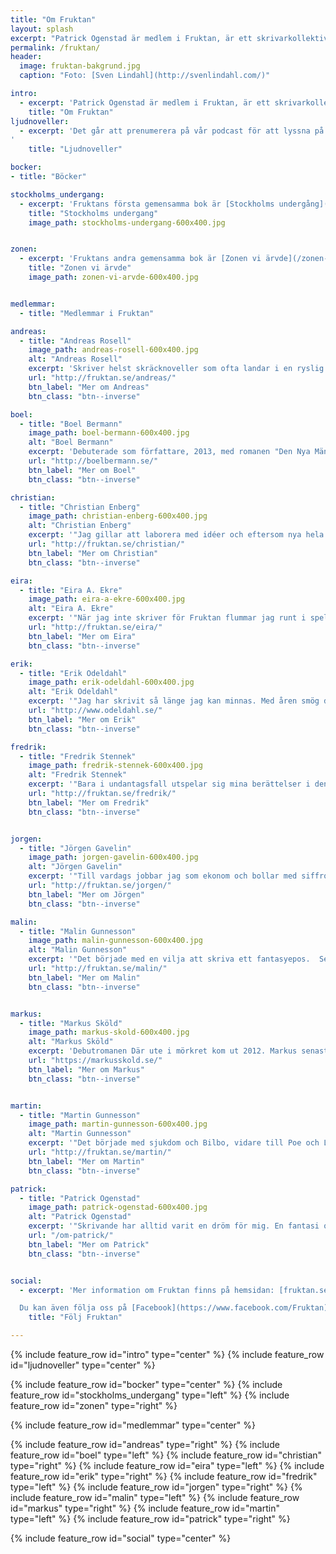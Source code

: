 ```yaml
---
title: "Om Fruktan"
layout: splash
excerpt: "Patrick Ogenstad är medlem i Fruktan, är ett skrivarkollektiv som bildades 2011. Det som binder våra medlemmar är dragningen till det fantastiska."
permalink: /fruktan/
header:
  image: fruktan-bakgrund.jpg
  caption: "Foto: [Sven Lindahl](http://svenlindahl.com/)"

intro:
  - excerpt: 'Patrick Ogenstad är medlem i Fruktan, är ett skrivarkollektiv som bildades 2011. Det som binder våra medlemmar är dragningen till det fantastiska. Starten till Fruktan var att vi ville skapa en podcast som gav ut [ljudnoveller](https://fruktan.se/podcast-noveller/). Det blev ett sätt att lära känna varandra bättre och lära oss att arbeta med gemensamma projekt. Nu  träffas vi regelbundet för att prata och skriva tillsammans. Ofta gör vi [skrivövningar](http://boelbermann.se/skrivovningar-fran-fruktan-se/) under träffarna och läser upp resultaten för varandra. Mötena är ett riktigt bra sätt att få inspiration till sitt skrivande.'
    title: "Om Fruktan"
ljudnoveller:
  - excerpt: 'Det går att prenumerera på vår podcast för att lyssna på våra ljudnoveller i [iTunes](http://itunes.apple.com/se/podcast/fruktan/id445194459), andra klienter kan prenumerera [här](http://fruktan.se/feed/podcast/). En annan möjlighet är att lyssna på oss hos [Spotify](http://open.spotify.com/artist/1zRsnMoy0ZSPPcY4WFUm4h).
'
    title: "Ljudnoveller"

bocker:
- title: "Böcker"

stockholms_undergang:
  - excerpt: 'Fruktans första gemensamma bok är [Stockholms undergång](/stockholms-undergang/), som släpptes 2014.'
    title: "Stockholms undergang"
    image_path: stockholms-undergang-600x400.jpg


zonen:
  - excerpt: 'Fruktans andra gemensamma bok är [Zonen vi ärvde](/zonen-vi-arvde/), som släpps i oktober 2017.'
    title: "Zonen vi ärvde"
    image_path: zonen-vi-arvde-600x400.jpg


medlemmar:
  - title: "Medlemmar i Fruktan"

andreas:
  - title: "Andreas Rosell"
    image_path: andreas-rosell-600x400.jpg
    alt: "Andreas Rosell"
    excerpt: 'Skriver helst skräcknoveller som ofta landar i en ryslig och nära framtidsvision.'
    url: "http://fruktan.se/andreas/"
    btn_label: "Mer om Andreas"
    btn_class: "btn--inverse"

boel:
  - title: "Boel Bermann"
    image_path: boel-bermann-600x400.jpg
    alt: "Boel Bermann"
    excerpt: 'Debuterade som författare, 2013, med romanen "Den Nya Människan”'
    url: "http://boelbermann.se/"
    btn_label: "Mer om Boel"
    btn_class: "btn--inverse"

christian:
  - title: "Christian Enberg"
    image_path: christian-enberg-600x400.jpg
    alt: "Christian Enberg"
    excerpt: '"Jag gillar att laborera med idéer och eftersom nya hela tiden trängs i mitt huvud tar det roliga aldrig slut."'
    url: "http://fruktan.se/christian/"
    btn_label: "Mer om Christian"
    btn_class: "btn--inverse"

eira:
  - title: "Eira A. Ekre"
    image_path: eira-a-ekre-600x400.jpg
    alt: "Eira A. Ekre"
    excerpt: '"När jag inte skriver för Fruktan flummar jag runt i spelbranschen, [analyserar techindustrin](https://modelviewculture.com/authors/eira-a-ekre), samt jobbar på egna projekt."'
    url: "http://fruktan.se/eira/"
    btn_label: "Mer om Eira"
    btn_class: "btn--inverse"

erik:
  - title: "Erik Odeldahl"
    image_path: erik-odeldahl-600x400.jpg
    alt: "Erik Odeldahl"
    excerpt: '"Jag har skrivit så länge jag kan minnas. Med åren smög det sig in mer och mer monster i texterna och hjältarna blev mindre ädla."'
    url: "http://www.odeldahl.se/"
    btn_label: "Mer om Erik"
    btn_class: "btn--inverse"

fredrik:
  - title: "Fredrik Stennek"
    image_path: fredrik-stennek-600x400.jpg
    alt: "Fredrik Stennek"
    excerpt: '"Bara i undantagsfall utspelar sig mina berättelser i den så kallade verkligheten. Då med viss dragning till radhusghettona i Stockholms förorter."'
    url: "http://fruktan.se/fredrik/"
    btn_label: "Mer om Fredrik"
    btn_class: "btn--inverse"


jorgen:
  - title: "Jörgen Gavelin"
    image_path: jorgen-gavelin-600x400.jpg
    alt: "Jörgen Gavelin"
    excerpt: '"Till vardags jobbar jag som ekonom och bollar med siffror, på kvällarna räknar jag spöken i garderoben."'
    url: "http://fruktan.se/jorgen/"
    btn_label: "Mer om Jörgen"
    btn_class: "btn--inverse"

malin:
  - title: "Malin Gunnesson"
    image_path: malin-gunnesson-600x400.jpg
    alt: "Malin Gunnesson"
    excerpt: '"Det började med en vilja att skriva ett fantasyepos.  Sedan rämnade världen och jag fann poesin. Nu samsas flera genrer i mitt huvud och några har helt eller delvis kommit ut på papper."'
    url: "http://fruktan.se/malin/"
    btn_label: "Mer om Malin"
    btn_class: "btn--inverse"


markus:
  - title: "Markus Sköld"
    image_path: markus-skold-600x400.jpg
    alt: "Markus Sköld"
    excerpt: 'Debutromanen Där ute i mörkret kom ut 2012. Markus senaste bok är Kalldrag som gavs ut i augusti 2016.'
    url: "https://markusskold.se/"
    btn_label: "Mer om Markus"
    btn_class: "btn--inverse"


martin:
  - title: "Martin Gunnesson"
    image_path: martin-gunnesson-600x400.jpg
    alt: "Martin Gunnesson"
    excerpt: '"Det började med sjukdom och Bilbo, vidare till Poe och Lovecraft,  Byron och Shelly. Nu skriver jag för Fruktans nästa projekt och på en roman."'
    url: "http://fruktan.se/martin/"
    btn_label: "Mer om Martin"
    btn_class: "btn--inverse"

patrick:
  - title: "Patrick Ogenstad"
    image_path: patrick-ogenstad-600x400.jpg
    alt: "Patrick Ogenstad"
    excerpt: '"Skrivande har alltid varit en dröm för mig. En fantasi om en annan värld som nästan finns där. Under för många år var skrivandet bara en dagdröm som levde separat från mitt andra liv. Allt ändrades när jag gick en kurs tillsammans med de andra som jag startade Fruktan med."'
    url: "/om-patrick/"
    btn_label: "Mer om Patrick"
    btn_class: "btn--inverse"


social:
  - excerpt: 'Mer information om Fruktan finns på hemsidan: [fruktan.se](http://fruktan.se/).

  Du kan även följa oss på [Facebook](https://www.facebook.com/Fruktan) eller [Twitter](https://twitter.com/FruktanSe).'
    title: "Följ Fruktan"

---
```


{% include feature_row id="intro" type="center" %}
{% include feature_row id="ljudnoveller" type="center" %}

{% include feature_row id="bocker" type="center" %}
{% include feature_row id="stockholms_undergang" type="left" %}
{% include feature_row id="zonen" type="right" %}

{% include feature_row id="medlemmar" type="center" %}

{% include feature_row id="andreas" type="right" %}
{% include feature_row id="boel" type="left" %}
{% include feature_row id="christian" type="right" %}
{% include feature_row id="eira" type="left" %}
{% include feature_row id="erik" type="right" %}
{% include feature_row id="fredrik" type="left" %}
{% include feature_row id="jorgen" type="right" %}
{% include feature_row id="malin" type="left" %}
{% include feature_row id="markus" type="right" %}
{% include feature_row id="martin" type="left" %}
{% include feature_row id="patrick" type="right" %}

{% include feature_row id="social" type="center" %}
